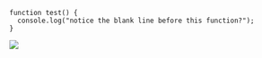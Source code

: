 ```
function test() {
  console.log("notice the blank line before this function?");
}
```
<img src ='https://github-readme-stats.vercel.app/api?username=zahraabbaspour&show_icons=true&theme=highcontrast' />
